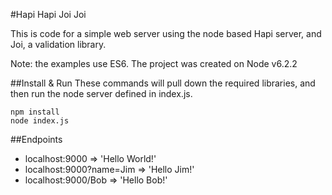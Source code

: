 #Hapi Hapi Joi Joi

This is code for a simple web server using the node based Hapi server, and Joi, a validation library.

Note: the examples use ES6. The project was created on Node v6.2.2

##Install & Run
These commands will pull down the required libraries, and then run the node server defined in index.js.
```
npm install
node index.js
```

##Endpoints
* localhost:9000 => 'Hello World!'
* localhost:9000?name=Jim => 'Hello Jim!'
* localhost:9000/Bob => 'Hello Bob!'